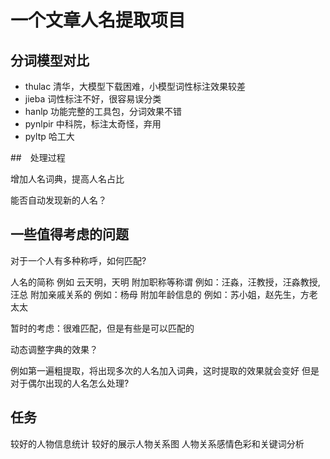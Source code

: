 # 一个文章人名提取项目

## 分词模型对比

- thulac 清华，大模型下载困难，小模型词性标注效果较差
- jieba 词性标注不好，很容易误分类
- hanlp 功能完整的工具包，分词效果不错
- pynlpir 中科院，标注太奇怪，弃用
- pyltp 哈工大

##　处理过程

增加人名词典，提高人名占比

能否自动发现新的人名？

## 一些值得考虑的问题

对于一个人有多种称呼，如何匹配?

人名的简称 例如 云天明，天明
附加职称等称谓 例如：汪淼，汪教授，汪淼教授,汪总
附加亲戚关系的 例如：杨母
附加年龄信息的 例如：苏小姐，赵先生，方老太太

暂时的考虑：很难匹配，但是有些是可以匹配的


动态调整字典的效果？

例如第一遍粗提取，将出现多次的人名加入词典，这时提取的效果就会变好
但是对于偶尔出现的人名怎么处理?

## 任务

较好的人物信息统计
较好的展示人物关系图
人物关系感情色彩和关键词分析

